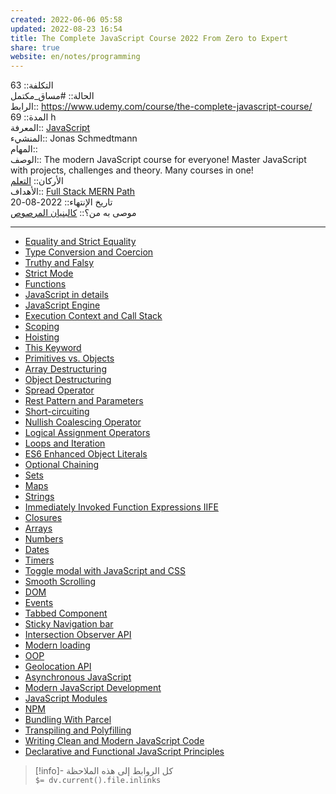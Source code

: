 ```yaml
---  
created: 2022-06-06 05:58  
updated: 2022-08-23 16:54  
title: The Complete JavaScript Course 2022 From Zero to Expert  
share: true  
website: en/notes/programming  
---  
```

  
التكلفة:: 63  
الحالة:: #مساق_مكتمل  
الرابط:: <https://www.udemy.com/course/the-complete-javascript-course/>  
المدة:: 69 h  
المعرفة:: [JavaScript](JavaScript)  
المنشيء:: Jonas Schmedtmann  
المهام::  
الوصف:: The modern JavaScript course for everyone! Master JavaScript with projects, challenges and theory. Many courses in one!  
اﻷركان:: [التعلم](%D8%A7%D9%84%D8%AA%D8%B9%D9%84%D9%85)  
اﻷهداف:: [Full Stack MERN Path](Full%20Stack%20MERN%20Path)  
تاريخ اﻹنتهاء:: 2022-08-20  
موصى به من؟:: [كالبنيان المرصوص]($%20%D9%83%D8%A7%D9%84%D8%A8%D9%86%D9%8A%D8%A7%D9%86%20%D8%A7%D9%84%D9%85%D8%B1%D8%B5%D9%88%D8%B5)  
  
---  
  
- [Equality and Strict Equality](JavaScript%20Equality%20and%20Strict%20Equality)  
- [Type Conversion and Coercion](JavaScript%20Type%20Conversion%20and%20Coercion)  
- [Truthy and Falsy](JavaScript%20Truthy%20and%20Falsy)  
- [Strict Mode](JavaScript%20Strict%20Mode)  
- [Functions](JavaScript%20Functions)  
- [JavaScript in details](JavaScript%20in%20depths)  
- [JavaScript Engine](JavaScript%20Engine)  
- [Execution Context and Call Stack](JavaScript%20Execution%20Context%20and%20Call%20Stack)  
- [Scoping](JavaScript%20Scoping)  
- [Hoisting](JavaScript%20Hoisting)  
- [This Keyword](JavaScript%20This%20Keyword)  
- [Primitives vs. Objects](JavaScript%20Primitives%20vs%20Objects%20-%20Primitive%20vs%20Reference%20Types)  
- [Array Destructuring](JavaScript%20Array%20Destructuring)  
- [Object Destructuring](JavaScript%20Object%20Destructuring)  
- [Spread Operator](JavaScript%20Spread%20Operator)  
- [Rest Pattern and Parameters](JavaScript%20Rest%20Pattern%20and%20Parameters)  
- [Short-circuiting](JavaScript%20Shortcircuiting)  
- [Nullish Coalescing Operator](JavaScript%20Nullish%20Coalescing%20Operator)  
- [Logical Assignment Operators](JavaScript%20Logical%20Assignment%20Operators)  
- [Loops and Iteration](JavaScript%20Loops%20and%20Iteration)  
- [ES6 Enhanced Object Literals](JavaScript%20ES6%20Enhanced%20Object%20Literals)  
- [Optional Chaining](JavaScript%20Optional%20Chaining)  
- [Sets](JavaScript%20Sets)  
- [Maps](JavaScript%20Maps)  
- [Strings](JavaScript%20Strings)  
- [Immediately Invoked Function Expressions IIFE](,%20JavaScript%20Immediately%20Invoked%20Function%20Expressions%20(IIFE))  
- [Closures](JavaScript%20Closures)  
- [Arrays](JavaScript%20Arrays)  
- [Numbers](JavaScript%20Numbers)  
- [Dates](JavaScript%20Dates)  
- [Timers](JavaScript%20Timers)  
- [Toggle modal with JavaScript and CSS](Toggle%20modal%20with%20JavaScript%20and%20CSS)  
- [Smooth Scrolling](JavaScript%20Smooth%20Scrolling)  
- [DOM](JavaScript%20DOM)  
- [Events](JavaScript%20Events)  
- [Tabbed Component](JavaScript%20Tabbed%20Component)  
- [Sticky Navigation bar](JavaScript%20Sticky%20Navigation%20bar)  
- [Intersection Observer API](JavaScript%20Intersection%20Observer%20API)  
- [Modern loading](JavaScript%20Modern%20loading)  
- [OOP](JavaScript%20OOP)  
- [Geolocation API](JavaScript%20Geolocation%20API)  
- [Asynchronous JavaScript](JavaScript%20Asynchronous)  
- [Modern JavaScript Development](JavaScript%20Modern%20Development)  
- [JavaScript Modules](JavaScript%20Modules)  
- [NPM](JavaScript%20NPM)  
- [Bundling With Parcel](JavaScript%20Bundling%20With%20Parcel)  
- [Transpiling and Polyfilling](JavaScript%20Transpiling%20and%20Polyfilling)  
- [Writing Clean and Modern JavaScript Code](JavaScript%20Writing%20Clean%20and%20Modern%20Code)  
- [Declarative and Functional JavaScript Principles](JavaScript%20Declarative%20and%20Functional%20Principles)  
  
> [!info]- كل الروابط إلى هذه الملاحظة  
> `$= dv.current().file.inlinks`  
